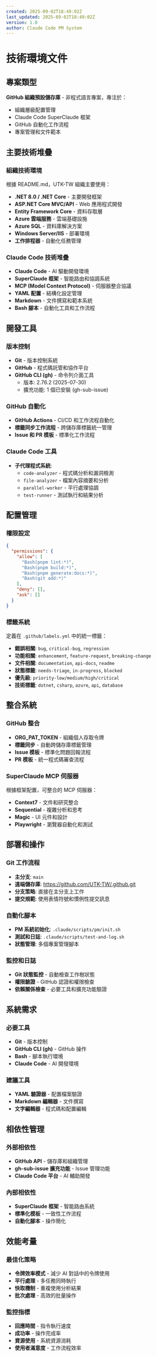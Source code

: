 ```yaml
---
created: 2025-09-02T18:49:02Z
last_updated: 2025-09-02T18:49:02Z
version: 1.0
author: Claude Code PM System
---
```


# 技術環境文件

## 專案類型
**GitHub 組織預設儲存庫** - 非程式語言專案，專注於：
- 組織層級配置管理
- Claude Code SuperClaude 框架
- GitHub 自動化工作流程
- 專案管理和文件範本

## 主要技術堆疊

### 組織技術環境
根據 README.md，UTK-TW 組織主要使用：
- **.NET 8.0 / .NET Core** - 主要開發框架
- **ASP.NET Core MVC/API** - Web 應用程式開發
- **Entity Framework Core** - 資料存取層
- **Azure 雲端服務** - 雲端基礎設施
- **Azure SQL** - 資料庫解決方案
- **Windows Server/IIS** - 部署環境
- **工作排程器** - 自動化任務管理

### Claude Code 技術堆疊
- **Claude Code** - AI 驅動開發環境
- **SuperClaude 框架** - 智能路由和協調系統
- **MCP (Model Context Protocol)** - 伺服器整合協議
- **YAML 配置** - 結構化設定管理
- **Markdown** - 文件撰寫和範本系統
- **Bash 腳本** - 自動化工具和工作流程

## 開發工具

### 版本控制
- **Git** - 版本控制系統
- **GitHub** - 程式碼託管和協作平台
- **GitHub CLI (gh)** - 命令列介面工具
  - 版本: 2.76.2 (2025-07-30)
  - 擴充功能: 1 個已安裝 (gh-sub-issue)

### GitHub 自動化
- **GitHub Actions** - CI/CD 和工作流程自動化
- **標籤同步工作流程** - 跨儲存庫標籤統一管理
- **Issue 和 PR 模板** - 標準化工作流程

### Claude Code 工具
- **子代理程式系統**:
  - `code-analyzer` - 程式碼分析和漏洞檢測
  - `file-analyzer` - 檔案內容摘要和分析
  - `parallel-worker` - 平行處理協調
  - `test-runner` - 測試執行和結果分析

## 配置管理

### 權限設定
```json
{
  "permissions": {
    "allow": [
      "Bash(pnpm lint:*)",
      "Bash(pnpm build:*)",
      "Bash(pnpm generate:docs:*)",
      "Bash(git add:*)"
    ],
    "deny": [],
    "ask": []
  }
}
```

### 標籤系統
定義在 `.github/labels.yml` 中的統一標籤：
- **錯誤相關**: `bug`, `critical-bug`, `regression`
- **功能相關**: `enhancement`, `feature-request`, `breaking-change`
- **文件相關**: `documentation`, `api-docs`, `readme`
- **狀態標籤**: `needs-triage`, `in-progress`, `blocked`
- **優先級**: `priority-low/medium/high/critical`
- **技術標籤**: `dotnet`, `csharp`, `azure`, `api`, `database`

## 整合系統

### GitHub 整合
- **ORG_PAT_TOKEN** - 組織個人存取令牌
- **標籤同步** - 自動跨儲存庫標籤管理
- **Issue 模板** - 標準化問題回報流程
- **PR 模板** - 統一程式碼審查流程

### SuperClaude MCP 伺服器
根據框架配置，可整合的 MCP 伺服器：
- **Context7** - 文件和研究整合
- **Sequential** - 複雜分析和思考
- **Magic** - UI 元件和設計
- **Playwright** - 瀏覽器自動化和測試

## 部署和操作

### Git 工作流程
- **主分支**: `main`
- **遠端儲存庫**: https://github.com/UTK-TW/.github.git
- **分支策略**: 直接在主分支上工作
- **提交規範**: 使用表情符號和慣例性提交訊息

### 自動化腳本
- **PM 系統初始化**: `.claude/scripts/pm/init.sh`
- **測試和日誌**: `.claude/scripts/test-and-log.sh`
- **狀態管理**: 多個專案管理腳本

### 監控和日誌
- **Git 狀態監控** - 自動檢查工作樹狀態
- **權限驗證** - GitHub 認證和權限檢查
- **依賴關係檢查** - 必要工具和擴充功能驗證

## 系統需求

### 必要工具
- **Git** - 版本控制
- **GitHub CLI (gh)** - GitHub 操作
- **Bash** - 腳本執行環境
- **Claude Code** - AI 開發環境

### 建議工具
- **YAML 驗證器** - 配置檔案驗證
- **Markdown 編輯器** - 文件撰寫
- **文字編輯器** - 程式碼和配置編輯

## 相依性管理

### 外部相依性
- **GitHub API** - 儲存庫和組織管理
- **gh-sub-issue 擴充功能** - Issue 管理功能
- **Claude Code 平台** - AI 輔助開發

### 內部相依性
- **SuperClaude 框架** - 智能路由系統
- **標準化模板** - 一致性工作流程
- **自動化腳本** - 操作簡化

## 效能考量

### 最佳化策略
- **令牌效率模式** - 減少 AI 對話中的令牌使用
- **平行處理** - 多任務同時執行
- **快取機制** - 重複使用分析結果
- **批次處理** - 高效的批量操作

### 監控指標
- **回應時間** - 指令執行速度
- **成功率** - 操作完成率
- **資源使用** - 系統資源消耗
- **使用者滿意度** - 工作流程效率